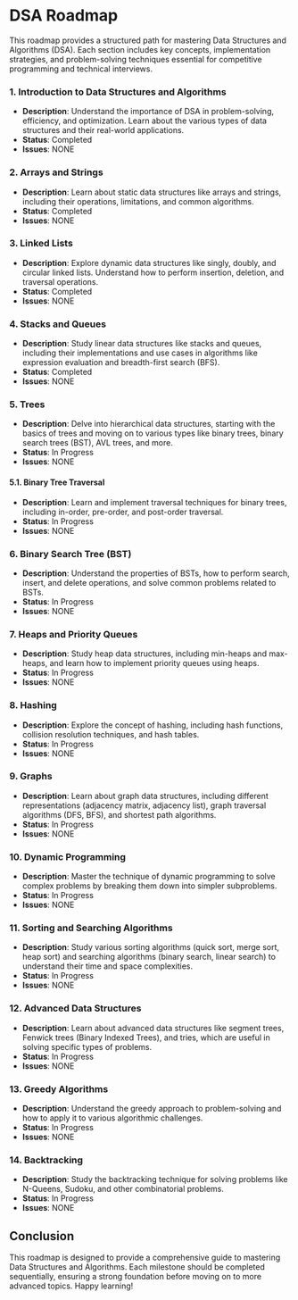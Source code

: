 # DSA Roadmap

This roadmap provides a structured path for mastering Data Structures and Algorithms (DSA). Each section includes key concepts, implementation strategies, and problem-solving techniques essential for competitive programming and technical interviews.

### 1. Introduction to Data Structures and Algorithms
- **Description**: Understand the importance of DSA in problem-solving, efficiency, and optimization. Learn about the various types of data structures and their real-world applications.
- **Status**: Completed
- **Issues**: NONE

### 2. Arrays and Strings
- **Description**: Learn about static data structures like arrays and strings, including their operations, limitations, and common algorithms.
- **Status**: Completed
- **Issues**: NONE

### 3. Linked Lists
- **Description**: Explore dynamic data structures like singly, doubly, and circular linked lists. Understand how to perform insertion, deletion, and traversal operations.
- **Status**: Completed
- **Issues**: NONE

### 4. Stacks and Queues
- **Description**: Study linear data structures like stacks and queues, including their implementations and use cases in algorithms like expression evaluation and breadth-first search (BFS).
- **Status**: Completed
- **Issues**: NONE

### 5. Trees
- **Description**: Delve into hierarchical data structures, starting with the basics of trees and moving on to various types like binary trees, binary search trees (BST), AVL trees, and more.
- **Status**: In Progress 
- **Issues**: NONE

#### 5.1. Binary Tree Traversal
- **Description**: Learn and implement traversal techniques for binary trees, including in-order, pre-order, and post-order traversal.
- **Status**: In Progress
- **Issues**: NONE

### 6. Binary Search Tree (BST)
- **Description**: Understand the properties of BSTs, how to perform search, insert, and delete operations, and solve common problems related to BSTs.
- **Status**: In Progress
- **Issues**: NONE

### 7. Heaps and Priority Queues
- **Description**: Study heap data structures, including min-heaps and max-heaps, and learn how to implement priority queues using heaps.
- **Status**: In Progress
- **Issues**: NONE

### 8. Hashing
- **Description**: Explore the concept of hashing, including hash functions, collision resolution techniques, and hash tables.
- **Status**: In Progress
- **Issues**: NONE

### 9. Graphs
- **Description**: Learn about graph data structures, including different representations (adjacency matrix, adjacency list), graph traversal algorithms (DFS, BFS), and shortest path algorithms.
- **Status**: In Progress
- **Issues**: NONE

### 10. Dynamic Programming
- **Description**: Master the technique of dynamic programming to solve complex problems by breaking them down into simpler subproblems.
- **Status**: In Progress
- **Issues**: NONE

### 11. Sorting and Searching Algorithms
- **Description**: Study various sorting algorithms (quick sort, merge sort, heap sort) and searching algorithms (binary search, linear search) to understand their time and space complexities.
- **Status**: In Progress
- **Issues**: NONE

### 12. Advanced Data Structures
- **Description**: Learn about advanced data structures like segment trees, Fenwick trees (Binary Indexed Trees), and tries, which are useful in solving specific types of problems.
- **Status**: In Progress
- **Issues**: NONE

### 13. Greedy Algorithms
- **Description**: Understand the greedy approach to problem-solving and how to apply it to various algorithmic challenges.
- **Status**: In Progress
- **Issues**: NONE

### 14. Backtracking
- **Description**: Study the backtracking technique for solving problems like N-Queens, Sudoku, and other combinatorial problems.
- **Status**: In Progress
- **Issues**: NONE

## Conclusion
This roadmap is designed to provide a comprehensive guide to mastering Data Structures and Algorithms. Each milestone should be completed sequentially, ensuring a strong foundation before moving on to more advanced topics. Happy learning!